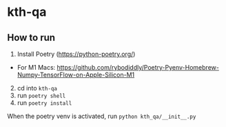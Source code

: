 # kth-qa
## How to run
1. Install Poetry (https://python-poetry.org/)
- For M1 Macs: https://github.com/rybodiddly/Poetry-Pyenv-Homebrew-Numpy-TensorFlow-on-Apple-Silicon-M1 
2. cd into ``kth-qa``
3. run ``poetry shell``
4. run ``poetry install``

When the poetry venv is activated, run ``python kth_qa/__init__.py``
